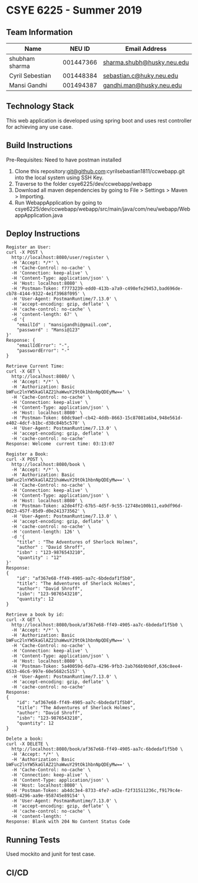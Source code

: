 # CSYE 6225 - Summer 2019

## Team Information

| Name | NEU ID | Email Address |
| --- | --- | --- |
| shubham sharma| 001447366 | sharma.shubh@husky.neu.edu|
| Cyril Sebestian | 001448384 | sebastian.c@huky.neu.edu |
| Mansi Gandhi | 001494387 | gandhi.man@husky.neu.edu |

## Technology Stack
This web application is developed using spring boot and uses rest controller for achieving any use case. 
 
## Build Instructions
Pre-Requisites: Need to have postman installed
1. Clone this repository:git@github.com:cyrilsebastian1811/ccwebapp.git into the local system using SSH Key. 
2. Traverse to the folder csye6225/dev/ccwebapp/webapp
3. Download all maven dependencies by going to File > Settings > Maven > Importing. 
4. Run WebappApplication by going to csye6225/dev/ccwebapp/webapp/src/main/java/com/neu/webapp/WebappApplication.java

## Deploy Instructions
	Register an User: 
	curl -X POST \
	  http://localhost:8080/user/register \
	  -H 'Accept: */*' \
	  -H 'Cache-Control: no-cache' \
	  -H 'Connection: keep-alive' \
	  -H 'Content-Type: application/json' \
	  -H 'Host: localhost:8080' \
	  -H 'Postman-Token: f7773239-edd0-413b-a7a9-c498efe29453,bad696de-cb78-4144-9322-4e1f3968f095' \
	  -H 'User-Agent: PostmanRuntime/7.13.0' \
	  -H 'accept-encoding: gzip, deflate' \
	  -H 'cache-control: no-cache' \
	  -H 'content-length: 67' \
	  -d '{
		"emailId" : "mansigandhi@gmail.com",
		"password" : "Mansi@123"
	}'
	Response: {
	    "emailIdError": "-",
	    "passwordError": "-"
	}

	Retrieve Current Time:
	curl -X GET \
	  http://localhost:8080/ \
	  -H 'Accept: */*' \
	  -H 'Authorization: Basic bWFuc2lnYW5kaGlAZ21haWwuY29tOk1hbnNpQDEyMw==' \
	  -H 'Cache-Control: no-cache' \
	  -H 'Connection: keep-alive' \
	  -H 'Content-Type: application/json' \
	  -H 'Host: localhost:8080' \
	  -H 'Postman-Token: 60dc9aef-cb42-4ddb-8663-15c87081a6b4,948e561d-e402-4dcf-b1bc-d38c84b5c570' \
	  -H 'User-Agent: PostmanRuntime/7.13.0' \
	  -H 'accept-encoding: gzip, deflate' \
	  -H 'cache-control: no-cache'
	Response: Welcome  current time: 03:13:07

	Register a Book:
	curl -X POST \
	  http://localhost:8080/book \
	  -H 'Accept: */*' \
	  -H 'Authorization: Basic bWFuc2lnYW5kaGlAZ21haWwuY29tOk1hbnNpQDEyMw==' \
	  -H 'Cache-Control: no-cache' \
	  -H 'Connection: keep-alive' \
	  -H 'Content-Type: application/json' \
	  -H 'Host: localhost:8080' \
	  -H 'Postman-Token: a2de4ff2-67b5-4d5f-9c55-12748e100b11,ea9df96d-0d23-457f-85d9-d0e241373562' \
	  -H 'User-Agent: PostmanRuntime/7.13.0' \
	  -H 'accept-encoding: gzip, deflate' \
	  -H 'cache-control: no-cache' \
	  -H 'content-length: 126' \
	  -d '{
		"title" : "The Adventures of Sherlock Holmes",
		"author" : "David Shroff",
		"isbn" : "123-9876543210",
		"quantity" : "12"
	}'
	Response: 
	{
	    "id": "af367e68-ff49-4905-aa7c-6bdedaf1f5b0",
	    "title": "The Adventures of Sherlock Holmes",
	    "author": "David Shroff",
	    "isbn": "123-9876543210",
	    "quantity": 12
	}

	Retrieve a book by id:
	curl -X GET \
	  http://localhost:8080/book/af367e68-ff49-4905-aa7c-6bdedaf1f5b0 \
	  -H 'Accept: */*' \
	  -H 'Authorization: Basic bWFuc2lnYW5kaGlAZ21haWwuY29tOk1hbnNpQDEyMw==' \
	  -H 'Cache-Control: no-cache' \
	  -H 'Connection: keep-alive' \
	  -H 'Content-Type: application/json' \
	  -H 'Host: localhost:8080' \
	  -H 'Postman-Token: 5a40059d-6d7a-4296-9fb3-2ab766b9b9df,636c8ee4-6533-46c6-997e-60e5682c5157' \
	  -H 'User-Agent: PostmanRuntime/7.13.0' \
	  -H 'accept-encoding: gzip, deflate' \
	  -H 'cache-control: no-cache'
	Response: 
	{
	    "id": "af367e68-ff49-4905-aa7c-6bdedaf1f5b0",
	    "title": "The Adventures of Sherlock Holmes",
	    "author": "David Shroff",
	    "isbn": "123-9876543210",
	    "quantity": 12
	}

	Delete a book:
	curl -X DELETE \
	  http://localhost:8080/book/af367e68-ff49-4905-aa7c-6bdedaf1f5b0 \
	  -H 'Accept: */*' \
	  -H 'Authorization: Basic bWFuc2lnYW5kaGlAZ21haWwuY29tOk1hbnNpQDEyMw==' \
	  -H 'Cache-Control: no-cache' \
	  -H 'Connection: keep-alive' \
	  -H 'Content-Type: application/json' \
	  -H 'Host: localhost:8080' \
	  -H 'Postman-Token: ab4dc3e4-8733-4fe7-ad2e-f2f31511236c,f9179c4e-9b05-4296-aa9e-958745e89154' \
	  -H 'User-Agent: PostmanRuntime/7.13.0' \
	  -H 'accept-encoding: gzip, deflate' \
	  -H 'cache-control: no-cache' \
	  -H 'content-length: '
	Response: Blank with 204 No Content Status Code

## Running Tests
Used mockito and junit for test case.

## CI/CD
